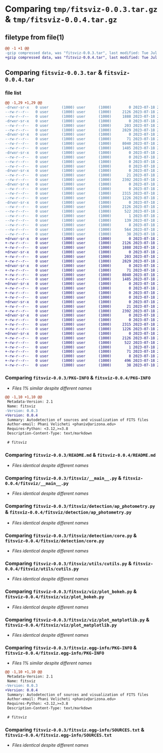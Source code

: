 # Comparing `tmp/fitsviz-0.0.3.tar.gz` & `tmp/fitsviz-0.0.4.tar.gz`

## filetype from file(1)

```diff
@@ -1 +1 @@
-gzip compressed data, was "fitsviz-0.0.3.tar", last modified: Tue Jul 18 22:30:13 2023, max compression
+gzip compressed data, was "fitsviz-0.0.4.tar", last modified: Tue Jul 18 22:38:37 2023, max compression
```

## Comparing `fitsviz-0.0.3.tar` & `fitsviz-0.0.4.tar`

### file list

```diff
@@ -1,29 +1,29 @@
-drwxr-sr-x   0 user      (1000) user      (1000)        0 2023-07-18 22:30:13.443905 fitsviz-0.0.3/
--rw-r--r--   0 user      (1000) user      (1000)     2126 2023-07-18 22:30:13.443905 fitsviz-0.0.3/PKG-INFO
--rw-r--r--   0 user      (1000) user      (1000)     1888 2023-07-18 22:29:52.000000 fitsviz-0.0.3/README.md
-drwxr-sr-x   0 user      (1000) user      (1000)        0 2023-07-18 22:30:13.441905 fitsviz-0.0.3/fitsviz/
--rw-r--r--   0 user      (1000) user      (1000)      203 2023-07-18 22:29:52.000000 fitsviz-0.0.3/fitsviz/__init__.py
--rw-r--r--   0 user      (1000) user      (1000)     2829 2023-07-18 22:29:52.000000 fitsviz-0.0.3/fitsviz/__main__.py
-drwxr-sr-x   0 user      (1000) user      (1000)        0 2023-07-18 22:30:13.442905 fitsviz-0.0.3/fitsviz/detection/
--rw-r--r--   0 user      (1000) user      (1000)       71 2023-07-18 22:29:52.000000 fitsviz-0.0.3/fitsviz/detection/__init__.py
--rw-r--r--   0 user      (1000) user      (1000)     8040 2023-07-18 22:29:52.000000 fitsviz-0.0.3/fitsviz/detection/ap_photometry.py
--rw-r--r--   0 user      (1000) user      (1000)     1485 2023-07-18 22:29:52.000000 fitsviz-0.0.3/fitsviz/detection/core.py
-drwxr-sr-x   0 user      (1000) user      (1000)        0 2023-07-18 22:30:13.442905 fitsviz-0.0.3/fitsviz/tests/
--rw-r--r--   0 user      (1000) user      (1000)        0 2023-07-18 22:29:52.000000 fitsviz-0.0.3/fitsviz/tests/__init__.py
--rw-r--r--   0 user      (1000) user      (1000)        0 2023-07-18 22:29:52.000000 fitsviz-0.0.3/fitsviz/tests/test_loading.py
--rw-r--r--   0 user      (1000) user      (1000)        0 2023-07-18 22:29:52.000000 fitsviz-0.0.3/fitsviz/tests/test_viz.py
-drwxr-sr-x   0 user      (1000) user      (1000)        0 2023-07-18 22:30:13.442905 fitsviz-0.0.3/fitsviz/utils/
--rw-r--r--   0 user      (1000) user      (1000)       21 2023-07-18 22:29:52.000000 fitsviz-0.0.3/fitsviz/utils/__init__.py
--rw-r--r--   0 user      (1000) user      (1000)     2392 2023-07-18 22:29:52.000000 fitsviz-0.0.3/fitsviz/utils/cutils.py
-drwxr-sr-x   0 user      (1000) user      (1000)        0 2023-07-18 22:30:13.443905 fitsviz-0.0.3/fitsviz/viz/
--rw-r--r--   0 user      (1000) user      (1000)        0 2023-07-18 22:29:52.000000 fitsviz-0.0.3/fitsviz/viz/__init__.py
--rw-r--r--   0 user      (1000) user      (1000)     2315 2023-07-18 22:29:52.000000 fitsviz-0.0.3/fitsviz/viz/plot_bokeh.py
--rw-r--r--   0 user      (1000) user      (1000)     1226 2023-07-18 22:29:52.000000 fitsviz-0.0.3/fitsviz/viz/plot_matplotlib.py
-drwxr-sr-x   0 user      (1000) user      (1000)        0 2023-07-18 22:30:13.441905 fitsviz-0.0.3/fitsviz.egg-info/
--rw-r--r--   0 user      (1000) user      (1000)     2126 2023-07-18 22:30:13.000000 fitsviz-0.0.3/fitsviz.egg-info/PKG-INFO
--rw-r--r--   0 user      (1000) user      (1000)      522 2023-07-18 22:30:13.000000 fitsviz-0.0.3/fitsviz.egg-info/SOURCES.txt
--rw-r--r--   0 user      (1000) user      (1000)        1 2023-07-18 22:30:13.000000 fitsviz-0.0.3/fitsviz.egg-info/dependency_links.txt
--rw-r--r--   0 user      (1000) user      (1000)      139 2023-07-18 22:30:13.000000 fitsviz-0.0.3/fitsviz.egg-info/requires.txt
--rw-r--r--   0 user      (1000) user      (1000)        8 2023-07-18 22:30:13.000000 fitsviz-0.0.3/fitsviz.egg-info/top_level.txt
--rw-r--r--   0 user      (1000) user      (1000)      564 2023-07-18 22:29:52.000000 fitsviz-0.0.3/pyproject.toml
--rw-r--r--   0 user      (1000) user      (1000)       38 2023-07-18 22:30:13.443905 fitsviz-0.0.3/setup.cfg
+drwxr-sr-x   0 user      (1000) user      (1000)        0 2023-07-18 22:38:37.237568 fitsviz-0.0.4/
+-rw-r--r--   0 user      (1000) user      (1000)     2126 2023-07-18 22:38:37.237568 fitsviz-0.0.4/PKG-INFO
+-rw-r--r--   0 user      (1000) user      (1000)     1888 2023-07-18 22:38:22.000000 fitsviz-0.0.4/README.md
+drwxr-sr-x   0 user      (1000) user      (1000)        0 2023-07-18 22:38:37.235568 fitsviz-0.0.4/fitsviz/
+-rw-r--r--   0 user      (1000) user      (1000)      203 2023-07-18 22:38:22.000000 fitsviz-0.0.4/fitsviz/__init__.py
+-rw-r--r--   0 user      (1000) user      (1000)     2829 2023-07-18 22:38:22.000000 fitsviz-0.0.4/fitsviz/__main__.py
+drwxr-sr-x   0 user      (1000) user      (1000)        0 2023-07-18 22:38:37.236568 fitsviz-0.0.4/fitsviz/detection/
+-rw-r--r--   0 user      (1000) user      (1000)       71 2023-07-18 22:38:22.000000 fitsviz-0.0.4/fitsviz/detection/__init__.py
+-rw-r--r--   0 user      (1000) user      (1000)     8040 2023-07-18 22:38:22.000000 fitsviz-0.0.4/fitsviz/detection/ap_photometry.py
+-rw-r--r--   0 user      (1000) user      (1000)     1485 2023-07-18 22:38:22.000000 fitsviz-0.0.4/fitsviz/detection/core.py
+drwxr-sr-x   0 user      (1000) user      (1000)        0 2023-07-18 22:38:37.236568 fitsviz-0.0.4/fitsviz/tests/
+-rw-r--r--   0 user      (1000) user      (1000)        0 2023-07-18 22:38:22.000000 fitsviz-0.0.4/fitsviz/tests/__init__.py
+-rw-r--r--   0 user      (1000) user      (1000)        0 2023-07-18 22:38:22.000000 fitsviz-0.0.4/fitsviz/tests/test_loading.py
+-rw-r--r--   0 user      (1000) user      (1000)        0 2023-07-18 22:38:22.000000 fitsviz-0.0.4/fitsviz/tests/test_viz.py
+drwxr-sr-x   0 user      (1000) user      (1000)        0 2023-07-18 22:38:37.237568 fitsviz-0.0.4/fitsviz/utils/
+-rw-r--r--   0 user      (1000) user      (1000)       21 2023-07-18 22:38:22.000000 fitsviz-0.0.4/fitsviz/utils/__init__.py
+-rw-r--r--   0 user      (1000) user      (1000)     2392 2023-07-18 22:38:22.000000 fitsviz-0.0.4/fitsviz/utils/cutils.py
+drwxr-sr-x   0 user      (1000) user      (1000)        0 2023-07-18 22:38:37.237568 fitsviz-0.0.4/fitsviz/viz/
+-rw-r--r--   0 user      (1000) user      (1000)        0 2023-07-18 22:38:22.000000 fitsviz-0.0.4/fitsviz/viz/__init__.py
+-rw-r--r--   0 user      (1000) user      (1000)     2315 2023-07-18 22:38:22.000000 fitsviz-0.0.4/fitsviz/viz/plot_bokeh.py
+-rw-r--r--   0 user      (1000) user      (1000)     1226 2023-07-18 22:38:22.000000 fitsviz-0.0.4/fitsviz/viz/plot_matplotlib.py
+drwxr-sr-x   0 user      (1000) user      (1000)        0 2023-07-18 22:38:37.235568 fitsviz-0.0.4/fitsviz.egg-info/
+-rw-r--r--   0 user      (1000) user      (1000)     2126 2023-07-18 22:38:37.000000 fitsviz-0.0.4/fitsviz.egg-info/PKG-INFO
+-rw-r--r--   0 user      (1000) user      (1000)      522 2023-07-18 22:38:37.000000 fitsviz-0.0.4/fitsviz.egg-info/SOURCES.txt
+-rw-r--r--   0 user      (1000) user      (1000)        1 2023-07-18 22:38:37.000000 fitsviz-0.0.4/fitsviz.egg-info/dependency_links.txt
+-rw-r--r--   0 user      (1000) user      (1000)       71 2023-07-18 22:38:37.000000 fitsviz-0.0.4/fitsviz.egg-info/requires.txt
+-rw-r--r--   0 user      (1000) user      (1000)        8 2023-07-18 22:38:37.000000 fitsviz-0.0.4/fitsviz.egg-info/top_level.txt
+-rw-r--r--   0 user      (1000) user      (1000)      496 2023-07-18 22:38:22.000000 fitsviz-0.0.4/pyproject.toml
+-rw-r--r--   0 user      (1000) user      (1000)       38 2023-07-18 22:38:37.237568 fitsviz-0.0.4/setup.cfg
```

### Comparing `fitsviz-0.0.3/PKG-INFO` & `fitsviz-0.0.4/PKG-INFO`

 * *Files 1% similar despite different names*

```diff
@@ -1,10 +1,10 @@
 Metadata-Version: 2.1
 Name: fitsviz
-Version: 0.0.3
+Version: 0.0.4
 Summary: Autodetection of sources and visualization of FITS files
 Author-email: Phani Velicheti <phaniv@arizona.edu>
 Requires-Python: <3.12,>=3.8
 Description-Content-Type: text/markdown
 
 # fitsviz
```

### Comparing `fitsviz-0.0.3/README.md` & `fitsviz-0.0.4/README.md`

 * *Files identical despite different names*

### Comparing `fitsviz-0.0.3/fitsviz/__main__.py` & `fitsviz-0.0.4/fitsviz/__main__.py`

 * *Files identical despite different names*

### Comparing `fitsviz-0.0.3/fitsviz/detection/ap_photometry.py` & `fitsviz-0.0.4/fitsviz/detection/ap_photometry.py`

 * *Files identical despite different names*

### Comparing `fitsviz-0.0.3/fitsviz/detection/core.py` & `fitsviz-0.0.4/fitsviz/detection/core.py`

 * *Files identical despite different names*

### Comparing `fitsviz-0.0.3/fitsviz/utils/cutils.py` & `fitsviz-0.0.4/fitsviz/utils/cutils.py`

 * *Files identical despite different names*

### Comparing `fitsviz-0.0.3/fitsviz/viz/plot_bokeh.py` & `fitsviz-0.0.4/fitsviz/viz/plot_bokeh.py`

 * *Files identical despite different names*

### Comparing `fitsviz-0.0.3/fitsviz/viz/plot_matplotlib.py` & `fitsviz-0.0.4/fitsviz/viz/plot_matplotlib.py`

 * *Files identical despite different names*

### Comparing `fitsviz-0.0.3/fitsviz.egg-info/PKG-INFO` & `fitsviz-0.0.4/fitsviz.egg-info/PKG-INFO`

 * *Files 1% similar despite different names*

```diff
@@ -1,10 +1,10 @@
 Metadata-Version: 2.1
 Name: fitsviz
-Version: 0.0.3
+Version: 0.0.4
 Summary: Autodetection of sources and visualization of FITS files
 Author-email: Phani Velicheti <phaniv@arizona.edu>
 Requires-Python: <3.12,>=3.8
 Description-Content-Type: text/markdown
 
 # fitsviz
```

### Comparing `fitsviz-0.0.3/fitsviz.egg-info/SOURCES.txt` & `fitsviz-0.0.4/fitsviz.egg-info/SOURCES.txt`

 * *Files identical despite different names*

